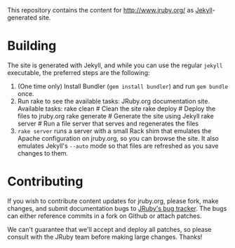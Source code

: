 This repository contains the content for http://www.jruby.org/ as
[Jekyll][]-generated site.

# Building

The site is generated with Jekyll, and while you can use the regular
`jekyll` executable, the preferred steps are the following:

1. (One time only) Install Bundler (`gem install bundler`) and run
   `gem bundle` once.
2. Run rake to see the available tasks:
    JRuby.org documentation site. Available tasks:
    rake clean     # Clean the site
    rake deploy    # Deploy the files to jruby.org
    rake generate  # Generate the site using Jekyll
    rake server    # Run a file server that serves and regenerates the files
3. `rake server` runs a server with a small Rack shim that emulates
   the Apache configuration on jruby.org, so you can browse the site.
   It also emulates Jekyll's `--auto` mode so that files are refreshed
   as you save changes to them.

# Contributing

If you wish to contribute content updates for jruby.org, please fork,
make changes, and submit documentation bugs to [JRuby's bug
tracker][JIRA]. The bugs can either reference commits in a fork on
Github or attach patches.

We can't guarantee that we'll accept and deploy all patches, so please
consult with the JRuby team before making large changes. Thanks!

[Jekyll]: http://wiki.github.com/mojombo/jekyll
[JIRA]: http://jira.codehaus.org/browse/JRUBY
